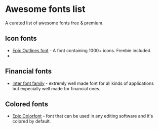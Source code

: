 # Awesome fonts list
A curated list of awesome fonts free &amp; premium. 

## Icon fonts
- [Epic Outlines font](https://www.epicpxls.com/items/epic-outlines-font-e7b8ba22-27b6-40ae-9dc5-ab74563ed5ee) - A font containing 1000+ icons. Freebie included.
- 

## Financial fonts
- [Inter font family](https://rsms.me/inter/) - extremly well made font for all kinds of applications but expecially well made for financial ones. 

## Colored fonts
- [Epic Colorfont](https://www.epicpxls.com/items/epic-colorfont) - font that can be used in any editing software and it's colored by default. 
